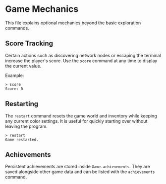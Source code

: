 # Game Mechanics

This file explains optional mechanics beyond the basic exploration commands.

## Score Tracking
Certain actions such as discovering network nodes or escaping the terminal
increase the player's score. Use the `score` command at any time to display the
current value.

Example:

```text
> score
Score: 0
```

## Restarting
The `restart` command resets the game world and inventory while keeping any
current color settings. It is useful for quickly starting over without leaving
the program.

```text
> restart
Game restarted.
```

## Achievements
Persistent achievements are stored inside `Game.achievements`. They are saved
alongside other game data and can be listed with the `achievements` command.

